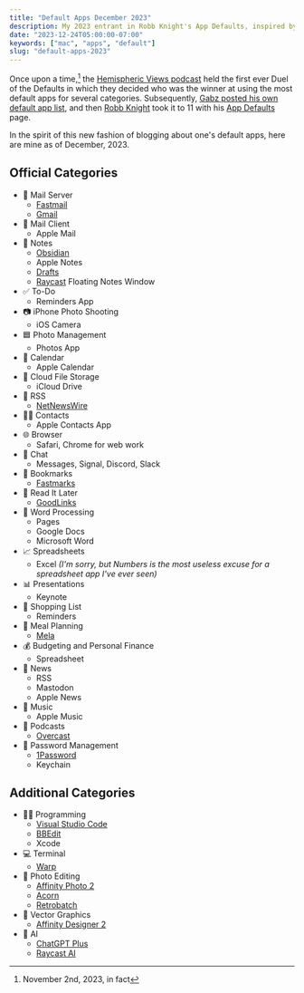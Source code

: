```yaml
---
title: "Default Apps December 2023"
description: My 2023 entrant in Robb Knight's App Defaults, inspired by Hemispheric Views 097 Duel of the Defaults.
date: "2023-12-24T05:00:00-07:00"
keywords: ["mac", "apps", "default"]
slug: "default-apps-2023"
---
```


Once upon a time,[^1] the [Hemispheric Views podcast](https://hemisphericviews.com) held the first ever Duel of the Defaults in which they decided who was the winner at using the most default apps for several categories. Subsequently, [Gabz posted his own default app list](https://gabz.blog/2023/11/03/my-defaults.html), and then [Robb Knight](https://rknight.me) took it to 11 with his [App Defaults](https://defaults.rknight.me) page.

In the spirit of this new fashion of blogging about one's default apps, here are mine as of December, 2023.

## Official Categories

- 📮 Mail Server
  - [Fastmail](https://fastmail.com)
  - [Gmail](https://mail.google.com/)
- 📨 Mail Client
  - Apple Mail
- 📝 Notes
  - [Obsidian](https://obsidian.md)
  - Apple Notes
  - [Drafts](https://getdrafts.com)
  - [Raycast](https://www.raycast.com) Floating Notes Window
- ✅ To-Do
  - Reminders App
- 📷 iPhone Photo Shooting
  - iOS Camera
- 🟦 Photo Management
  - Photos App
- 📅 Calendar
  - Apple Calendar
- 📂 Cloud File Storage
  - iCloud Drive
- 📖 RSS
  - [NetNewsWire](https://netnewswire.com)
- 👩‍🦲 Contacts
  - Apple Contacts App
- 🌐 Browser
  - Safari, Chrome for web work
- 💬 Chat
  - Messages, Signal, Discord, Slack
- 🔖 Bookmarks
  - [Fastmarks](https://retina.studio/fastmarks/)
- 📑 Read It Later
  - [GoodLinks](https://goodlinks.app)
- 📜 Word Processing
  - Pages
  - Google Docs
  - Microsoft Word
- 📈 Spreadsheets
  - Excel *(I'm sorry, but Numbers is the most useless excuse for a spreadsheet app I've ever seen)*
- 📊 Presentations
  - Keynote
- 🛒 Shopping List
  - Reminders
- 🍴 Meal Planning
  - [Mela](https://mela.recipes)
- 💰 Budgeting and Personal Finance
  - Spreadsheet
- 📰 News
  - RSS
  - Mastodon
  - Apple News
- 🎵 Music
  - Apple Music
- 🎤 Podcasts
  - [Overcast](https://overcast.fm)
- 🔐 Password Management
  - [1Password](https://1password.com)
  - Keychain

## Additional Categories

- 🧑‍💻 Programming
  - [Visual Studio Code](https://code.visualstudio.com)
  - [BBEdit](https://www.barebones.com/products/bbedit/)
  - Xcode
- 💻 Terminal
  - [Warp](https://www.warp.dev)
- 📸 Photo Editing
  - [Affinity Photo 2](https://affinity.serif.com/en-us/photo/)
  - [Acorn](https://flyingmeat.com/acorn/)
  - [Retrobatch](https://flyingmeat.com/retrobatch/)
- 🔷 Vector Graphics
  - [Affinity Designer 2](https://affinity.serif.com/en-us/designer/)
- 🧠 AI
  - [ChatGPT Plus](https://openai.com/blog/chatgpt-plus)
  - [Raycast AI](https://www.raycast.com/pro)

[^1]: November 2nd, 2023, in fact
